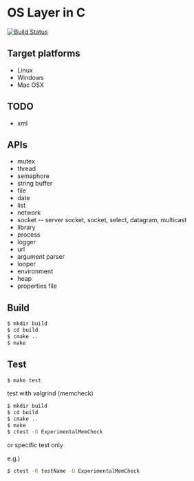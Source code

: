 # OS Layer in C #

[![Build Status](https://travis-ci.org/bjtj/osl-c.svg?branch=master)](https://travis-ci.org/bjtj/osl-c)

## Target platforms ##

* Linux
* Windows
* Mac OSX

## TODO ##

* xml

## APIs ##

* mutex
* thread
* semaphore
* string buffer
* file
* date
* list
* network
* socket -- server socket, socket, select, datagram, multicast
* library
* process
* logger
* url
* argument parser
* looper
* environment
* heap
* properties file


## Build ##

```bash
$ mkdir build
$ cd build
$ cmake ..
$ make
```


## Test ##

```bash
$ make test
```

test with valgrind (memcheck)

```bash
$ mkdir build
$ cd build
$ cmake ..
$ make
$ ctest -D ExperimentalMemCheck
```

or specific test only

e.g.)

```bash
$ ctest -R testName -D ExperimentalMemCheck
```
